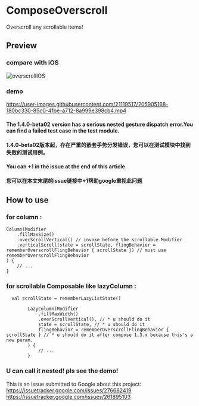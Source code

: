# ComposeOverscroll
Overscroll any scrollable items!

## Preview
### compare with iOS
![overscrollIOS](https://user-images.githubusercontent.com/21119517/206082779-0c98ae17-b54c-4088-bec4-4c2e0cfd5672.gif)

### demo
https://user-images.githubusercontent.com/21119517/205905168-180bc330-85c0-4fbe-a712-8a999e398cb4.mp4

#### The 1.4.0-beta02 version has a serious nested gesture dispatch error.You can find a failed test case in the test module.
####  1.4.0-beta02版本起，存在严重的嵌套手势分发错误，您可以在测试模块中找到失败的测试用例。
#### You can +1 in the issue at the end of this article
#### 您可以在本文末尾的issue链接中+1帮助google重视此问题

## How to use

### for column :
```
Column(Modifier
    .fillMaxSize()
    .overScrollVertical() // invoke before the scrollable Modifier
    .verticalScroll(state = scrollState, flingBehavior = rememberOverscrollFlingBehavior { scrollState }) // must use rememberOverscrollFlingBehavior
) {
    // ...
}
```
### for scrollable Composable like lazyColumn :
```
  val scrollState = rememberLazyListState()
        
        LazyColumn(Modifier
            .fillMaxWidth()
            .overScrollVertical(), // * u should do it
            state = scrollState, // * u should do it 
            flingBehavior = rememberOverscrollFlingBehavior { scrollState } // * u should do it after compose 1.3.x because this's a new param.
        ) {
            // ...
        }
```
### U can call it nested! pls see the demo!

This is an issue submitted to Google about this project:
https://issuetracker.google.com/issues/276682419
https://issuetracker.google.com/issues/261895103
